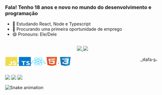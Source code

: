 ### Fala! Tenho 18 anos e novo no mundo do desenvolvimento e programação

- 🔭 Estudando React, Node e Typescript
- 🌱 Procurando uma primeira oportunidade de emprego
- 😄 Pronouns: Ele/Dele

##

<div align="center">
  <a href="https://github.com/RafaelHisu">
  <img height="150em" src="https://github-readme-stats.vercel.app/api?username=RafaelHisu&show_icons=true&theme=codeSTACKr&include_all_commits=true&count_private=true"/>
  <img height="150em" src="https://github-readme-stats.vercel.app/api/top-langs/?username=RafaelHisu&layout=compact&langs_count=7&theme=codeSTACKr"/>
</div>
  
  <div style="display: inline_block"><br>
  <img align="center" alt="Rafa-Js" height="30" width="40" src="https://raw.githubusercontent.com/devicons/devicon/master/icons/javascript/javascript-plain.svg">
  <img align="center" alt="Rafa-Ts" height="30" width="40" src="https://raw.githubusercontent.com/devicons/devicon/master/icons/typescript/typescript-plain.svg">
  <img align="center" alt="Rafa-React" height="30" width="40" src="https://raw.githubusercontent.com/devicons/devicon/master/icons/react/react-original.svg">
  <img align="center" alt="Rafa-HTML" height="30" width="40" src="https://raw.githubusercontent.com/devicons/devicon/master/icons/html5/html5-original.svg">
  <img align="center" alt="Rafa-CSS" height="30" width="40" src="https://raw.githubusercontent.com/devicons/devicon/master/icons/css3/css3-original.svg">
  <img align="right" alt="Rafa-pic" height="150" style="border-radius:50px;" src="https://lh3.googleusercontent.com/RfQXVY4NuoEzid7OqMyH6ncXMLwotvDJBENsLK4n9FN2OzG0xmzSO8B4dbTtTYGjFlwJZThkpX6ELRQcmTk5J9dsiIb4WakjbwvgMpzqXwJ5_HTp9RKkVyPUcI6jv3btRX5x3ZbZQBC_KP86TmlZpvcwOXuAjo63vw1dzvGfTKFXl1AQ4nJFqiNfyfSGuleLcOG_F3YVyhxRQ5L3cxdMaY3_JnNOPf6Cel1xiayFnasct9mTAabWNlNxusZqh8MGqmwBIYaNQuXZ00ZCISkXnXYqkGDwYi2HuNOnyTuoi68zjAT4GFTb_tBuEmgVW-Cg6O79uYmCvE3dVZgsX_fOwBrM9XJ_8L1kPjc9JrNRpeEKfrZ1BPEh5Jh24-XUbtTo7503BhGSSmRgF6mdvhU4kvGlMjqTVRR7TVCcAYIHdNsa7pMIkcO3Rd8CLS9vwBjdGa-ImwS56D4f90_tSnBeivgPvU2rV4D6a_MqHcFZc0O8os0oZCTjowm0TSknvopXyBWtdyDEeAoK6-yWZhEMfBsNBBc3IMYLHQOLcq3aNUOpUfDXztxsllNuRB01onsVxJCwgcsyGfo5qTy7QnYSRer_NA7awMt3_R6n2HEJWoxNtxrKE4g6yUc0PJ7oT90tBTwEL9Dq-atJB8K7f0b0A77u5xpNEVbp-YZqBhakUCiFZaX0Izj26KuxhD9jKxcCy8sTqrUImqxce7RiP1a_MvANVkCB5RfpXNnG_pr5zXbjvaA60ztvLN6BOYgJ33zyzBRWUChIzeOcNqm-OmdrzK8r5TjKMxIRx1Mb0Q=s360-no?authuser=0">
</div>
  
  ##
  
  <div> 
  <a href="https://www.instagram.com/rafael_hisu" target="_blank"><img src="https://img.shields.io/badge/Instagram-E4405F?style=for-the-badge&logo=instagram&logoColor=white" target="_blank"></a>
  <a href = "mailto:rafaelsilvarssantos@gmail.com"><img src="https://img.shields.io/badge/-Gmail-%23333?style=for-the-badge&logo=gmail&logoColor=white" target="_blank"></a>
  <a href="https://www.linkedin.com/in/rafaeldasilvasantos" target="_blank"><img src="https://img.shields.io/badge/-LinkedIn-%230077B5?style=for-the-badge&logo=linkedin&logoColor=white" target="_blank"></a> 
  
    
  ![Snake animation](https://github.com/RafaelHisu/RafaelHisu/blob/output/github-contribution-grid-snake.svg)
 
</div>
